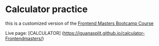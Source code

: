 # Calculator practice

this is a customized version of the [Frontend Masters Bootcamp Course](https://frontendmasters.com/bootcamp/)

Live page: [CALCULATOR] (https://iguanasplit.github.io/calculator-Frontendmasters/)





